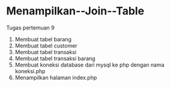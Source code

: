 # Menampilkan--Join--Table
Tugas pertemuan 9

1. Membuat tabel barang
2. Membuat tabel customer 
3. Membuat tabel transaksi
4. Membuat tabel transaksi barang
5. Membuat koneksi database dari mysql ke php dengan nama koneksi.php 
6. Menampilkan halaman index.php
